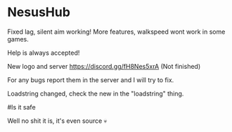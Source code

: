 # NesusHub

Fixed lag, silent aim working! More features, walkspeed wont work in some games.

Help is always accepted!

New logo and server https://discord.gg/fH8Nes5xrA (Not finished)

For any bugs report them in the server and I will try to fix.

Loadstring changed, check the new in the "loadstring" thing.

#Is it safe

Well no shit it is, it's even source 💀
